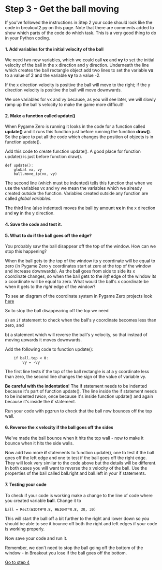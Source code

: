 # Step 3 - Get the ball moving

If you've followed the instructions in Step 2 your code should look like the code in breakout2.py on this page. Note that there are comments added to show which parts of the code do which task. This is a very good thing to do in your Python coding.

#### 1. Add variables for the initial velocity of the ball

   We need two new variables, which we could call **vx** and **vy** to set the initial velocity of the ball in the x direction and y direction. Underneath the line which creates the ball rectangle object add two lines to set the variable **vx** to a value of 2 and the variable **vy** to a value -2.

   If the x direction velocity is positive the ball will move to the right; if the y direction velocity is positive the ball will move downwards.

   We use variables for vx and vy because, as you will see later, we will slowly ramp up the ball's velocity to make the game more difficult!


#### 2. Make a function called update()

   When Pygame Zero is running it looks in the code for a function called **update()** and it runs this function just before running the function **draw()**. So the place to put all the code which changes the position of objects is in function update(). 

   Add this code to create function update(). A good place for function update() is just before function draw().

   ```
   def update():
       global vx, vy
       ball.move_ip(vx, vy)
   ```
   The second line (which must be indented) tells this function that when we use the variables vx and vy we mean the variables which we already created outside the function. Variables created outside any function are called *global variables*.

   The third line (also indented) moves the ball by amount **vx** in the x direction and **vy** in the y direction.

#### 4. Save the code and test it.

#### 5. What to do if the ball goes off the edge?

   You probably saw the ball disappear off the top of the window. How can we stop this happening?

   When the ball gets to the top of the window its y coordinate will be equal to zero (in Pygame Zero y coordinates start at zero at the top of the window and increase downwards). As the ball goes from side to side its x coordinate changes, so when the ball gets to the *left* edge of the window its x coordinate will be equal to zero. What would the ball's x coordinate be when it gets to the *right* edge of the window?

   To see an diagram of the coordinate system in Pygame Zero projects look [here](https://github.com/WokLibCodeClub/LetterA/blob/master/Step1-display_letter/window.png)

   So to stop the ball disappearing off the top we need 

   a) an ```if``` statement to check when the ball's y coordinate becomes less than zero, and

   b) a statement which will reverse the ball's y velocity, so that instead of moving upwards it moves downwards.

   Add the following code to function update():
   ```
       if ball.top < 0:
           vy = -vy
   ```
   The first line tests if the top of the ball rectangle is at a y coordinate less than zero, the second line changes the sign of the value of variable vy.

   **Be careful with the indentation!** The if statement needs to be indented because it's part of function update(). The line inside the if statement needs to be indented *twice*, once because it's inside function update() and again because it's inside the if statement.
   
   Run your code with pgzrun to check that the ball now bounces off the top wall.

#### 6. Reverse the x velocity if the ball goes off the sides

   We've made the ball bounce when it hits the top wall - now to make it bounce when it hits the side walls.
   
   Now add two more **if** statements to function update(), one to test if the ball goes off the left edge and one to test if the ball goes off the right edge. They will look very similar to the code above but the details will be different. In both cases you will want to reverse the x velocity of the ball. Use the properties of the ball called ball.right and ball.left in your if statements.

#### 7. Testing your code

   To check if your code is working make a change to the line of code where you created variable **ball**. Change it to
   ```
   ball = Rect(WIDTH*0.8, HEIGHT*0.8, 30, 30)
   ```
   This will start the ball off a bit further to the right and lower down so you should be able to see it bounce off both the right and left edges if your code is working properly.
   
   Now save your code and run it.

   Remember, we don't need to stop the ball going off the bottom of the window - in Breakout you lose if the ball goes off the bottom.

[Go to step 4](../step04-bat_on_ball)
